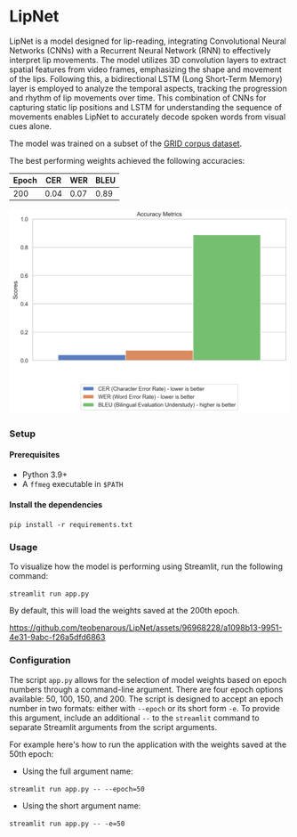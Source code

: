 # LipNet
LipNet is a model designed for lip-reading, integrating Convolutional Neural Networks (CNNs) with a Recurrent Neural Network (RNN) to effectively interpret lip movements. 
The model utilizes 3D convolution layers to extract spatial features from video frames, emphasizing the shape and movement of the lips. 
Following this, a bidirectional LSTM (Long Short-Term Memory) layer is employed to analyze the temporal aspects, tracking the progression and rhythm of lip movements over time. 
This combination of CNNs for capturing static lip positions and LSTM for understanding the sequence of movements enables LipNet to accurately decode spoken words from visual cues alone.

The model was trained on a subset of the [GRID corpus dataset](https://spandh.dcs.shef.ac.uk//gridcorpus/).

The best performing weights achieved the following accuracies:

| Epoch | CER  | WER  | BLEU |
|-------|------|------|------|
| 200   | 0.04 | 0.07 | 0.89 |

<img src="/accuracies.png" width="550">

### Setup
#### Prerequisites
* Python 3.9+
* A `ffmeg` executable in `$PATH`

#### Install the dependencies
`pip install -r requirements.txt`

### Usage
To visualize how the model is performing using Streamlit, run the following command:

`streamlit run app.py`

By default, this will load the weights saved at the 200th epoch.

https://github.com/teobenarous/LipNet/assets/96968228/a1098b13-9951-4e31-9abc-f26a5dfd6863

### Configuration
The script `app.py` allows for the selection of model weights based on epoch numbers through a command-line argument.
There are four epoch options available: 50, 100, 150, and 200.
The script is designed to accept an epoch number in two formats: either with `--epoch` or its short form `-e`. 
To provide this argument, include an additional `--` to the `streamlit` command to separate Streamlit arguments from the script arguments.

For example here's how to run the application with the weights saved at the 50th epoch:
* Using the full argument name:

`streamlit run app.py -- --epoch=50`

* Using the short argument name:

`streamlit run app.py -- -e=50`
